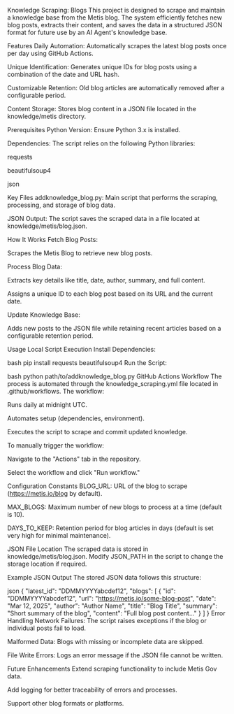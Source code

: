 Knowledge Scraping: Blogs
This project is designed to scrape and maintain a knowledge base from the Metis blog. The system efficiently fetches new blog posts, extracts their content, and saves the data in a structured JSON format for future use by an AI Agent's knowledge base.

Features
Daily Automation: Automatically scrapes the latest blog posts once per day using GitHub Actions.

Unique Identification: Generates unique IDs for blog posts using a combination of the date and URL hash.

Customizable Retention: Old blog articles are automatically removed after a configurable period.

Content Storage: Stores blog content in a JSON file located in the knowledge/metis directory.

Prerequisites
Python Version: Ensure Python 3.x is installed.

Dependencies: The script relies on the following Python libraries:

requests

beautifulsoup4

json

Key Files
addknowledge_blog.py: Main script that performs the scraping, processing, and storage of blog data.

JSON Output: The script saves the scraped data in a file located at knowledge/metis/blog.json.

How It Works
Fetch Blog Posts:

Scrapes the Metis Blog to retrieve new blog posts.

Process Blog Data:

Extracts key details like title, date, author, summary, and full content.

Assigns a unique ID to each blog post based on its URL and the current date.

Update Knowledge Base:

Adds new posts to the JSON file while retaining recent articles based on a configurable retention period.

Usage
Local Script Execution
Install Dependencies:

bash
pip install requests beautifulsoup4
Run the Script:

bash
python path/to/addknowledge_blog.py
GitHub Actions Workflow
The process is automated through the knowledge_scraping.yml file located in .github/workflows. The workflow:

Runs daily at midnight UTC.

Automates setup (dependencies, environment).

Executes the script to scrape and commit updated knowledge.

To manually trigger the workflow:

Navigate to the "Actions" tab in the repository.

Select the workflow and click "Run workflow."

Configuration
Constants
BLOG_URL: URL of the blog to scrape (https://metis.io/blog by default).

MAX_BLOGS: Maximum number of new blogs to process at a time (default is 10).

DAYS_TO_KEEP: Retention period for blog articles in days (default is set very high for minimal maintenance).

JSON File Location
The scraped data is stored in knowledge/metis/blog.json. Modify JSON_PATH in the script to change the storage location if required.

Example JSON Output
The stored JSON data follows this structure:

json
{
    "latest_id": "DDMMYYYYabcdef12",
    "blogs": [
        {
            "id": "DDMMYYYYabcdef12",
            "url": "https://metis.io/some-blog-post",
            "date": "Mar 12, 2025",
            "author": "Author Name",
            "title": "Blog Title",
            "summary": "Short summary of the blog",
            "content": "Full blog post content..."
        }
    ]
}
Error Handling
Network Failures: The script raises exceptions if the blog or individual posts fail to load.

Malformed Data: Blogs with missing or incomplete data are skipped.

File Write Errors: Logs an error message if the JSON file cannot be written.

Future Enhancements
Extend scraping functionality to include Metis Gov data.

Add logging for better traceability of errors and processes.

Support other blog formats or platforms.
